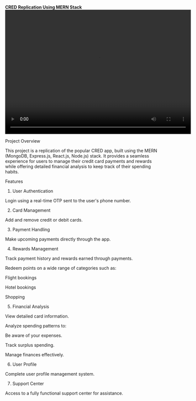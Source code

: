 **CRED Replication Using MERN Stack**
 <video width="600" height="400" controls>
    <source src="CRED.mp4" type="video/mp4">
  </video>

Project Overview

This project is a replication of the popular CRED app, built using the MERN (MongoDB, Express.js, React.js, Node.js) stack. It provides a seamless experience for users to manage their credit card payments and rewards while offering detailed financial analysis to keep track of their spending habits.

Features

1. User Authentication

Login using a real-time OTP sent to the user's phone number.

2. Card Management

Add and remove credit or debit cards.

3. Payment Handling

Make upcoming payments directly through the app.

4. Rewards Management

Track payment history and rewards earned through payments.

Redeem points on a wide range of categories such as:

Flight bookings

Hotel bookings

Shopping

5. Financial Analysis

View detailed card information.

Analyze spending patterns to:

Be aware of your expenses.

Track surplus spending.

Manage finances effectively.

6. User Profile

Complete user profile management system.

7. Support Center

Access to a fully functional support center for assistance.
